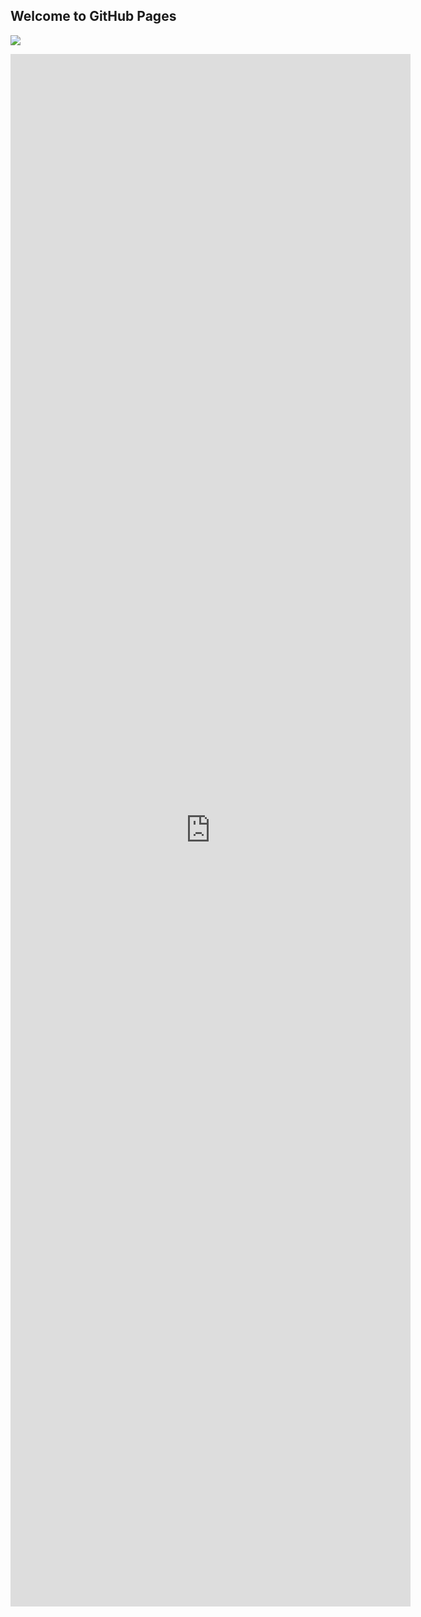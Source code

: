 ## Welcome to GitHub Pages

<a target="_blank" href="https://calendar.google.com/event?action=TEMPLATE&amp;tmeid=MGRhOTZnZHUwazNyYjRtc2NkdGZjYmVlb2wgY2hpa2guYmRuQG0&amp;tmsrc=chikh.bdn%40gmail.com"><img border="0" src="https://www.google.com/calendar/images/ext/gc_button1_uk.gif"></a>

<iframe src="https://docs.google.com/forms/d/e/1FAIpQLSex85FbrCibeyVj0nyzCfrwnySe1XkuAPKgBQTgPtdqcEEjPg/viewform?embedded=true" width="640" height="2484" frameborder="0" marginheight="0" marginwidth="0">Завантаження…</iframe>
